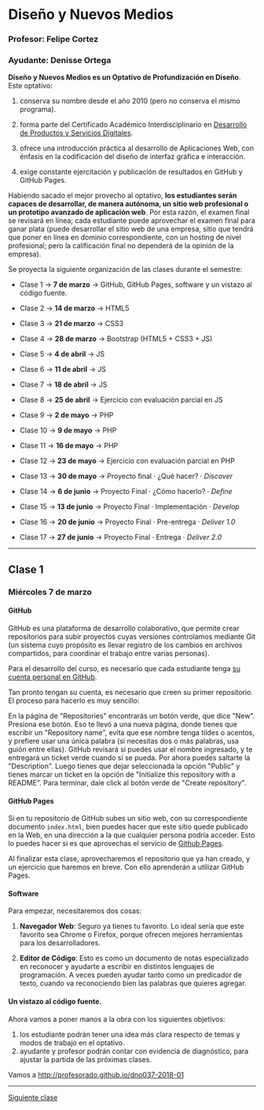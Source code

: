 # Diseño y Nuevos Medios

### Profesor: Felipe Cortez
### Ayudante: Denisse Ortega

**Diseño y Nuevos Medios es un Optativo de Profundización en Diseño**. Este optativo:

1. conserva su nombre desde el año 2010 (pero no conserva el mismo programa).

2. forma parte del Certificado Académico Interdisciplinario en [Desarrollo de Productos y Servicios Digitales](http://formaciongeneral.uc.cl/certificados-academicos/interdisciplinarios/725-desarrollo-de-productos-y-servicios-digitales).

3. ofrece una introducción práctica al desarrollo de Aplicaciones Web, con énfasis en la codificación del diseño de interfaz gráfica e interacción.

4. exige constante ejercitación y publicación de resultados en GitHub y GitHub Pages.

Habiendo sacado el mejor provecho al optativo, **los estudiantes serán capaces de desarrollar, de manera autónoma, un sitio web profesional o un prototipo avanzado de aplicación web**. Por esta razón, el examen final se revisará en línea; cada estudiante puede aprovechar el examen final para ganar plata (puede desarrollar el sitio web de una empresa, sitio que tendrá que poner en línea en dominio correspondiente, con un hosting de nivel profesional; pero la calificación final no dependerá de la opinión de la empresa).

Se proyecta la siguiente organización de las clases durante el semestre:

- Clase 1 → **7 de marzo** → GitHub, GitHub Pages, software y un vistazo al código fuente. 

- Clase 2 → **14 de marzo** → HTML5

- Clase 3 → **21 de marzo** → CSS3

- Clase 4 → **28 de marzo** → Bootstrap (HTML5 + CSS3 + JS)

- Clase 5 → **4 de abril** → JS

- Clase 6 → **11 de abril** → JS

- Clase 7 → **18 de abril** → JS

- Clase 8 → **25 de abril** → Ejercicio con evaluación parcial en JS

- Clase 9 → **2 de mayo** → PHP

- Clase 10 → **9 de mayo** → PHP

- Clase 11 → **16 de mayo** → PHP

- Clase 12 → **23 de mayo** → Ejercicio con evaluación parcial en PHP

- Clase 13 → **30 de mayo** → Proyecto final · ¿Qué hacer? · *Discover*

- Clase 14 → **6 de junio** → Proyecto Final · ¿Cómo hacerlo? · *Define*

- Clase 15 → **13 de junio** → Proyecto Final · Implementación · *Develop*

- Clase 16 → **20 de junio** → Proyecto Final · Pre-entrega · *Deliver 1.0*

- Clase 17 → **27 de junio** → Proyecto Final · Entrega · *Deliver 2.0*

- - - - - - - - -

## Clase 1
### Miércoles 7 de marzo

#### GitHub 

GitHub es una plataforma de desarrollo colaborativo, que permite crear repositorios para subir proyectos cuyas versiones controlamos mediante Git (un sistema cuyo propósito es llevar registro de los cambios en archivos compartidos, para coordinar el trabajo entre varias personas).

Para el desarrollo del curso, es necesario que cada estudiante tenga [su cuenta personal en GitHub](https://github.com/join).

Tan pronto tengan su cuenta, es necesario que creen su primer repositorio. El proceso para hacerlo es muy sencillo: 

En la página de "Repositories" encontrarás un botón verde, que dice "New". Presiona ese botón. Eso te llevó a una nueva página, donde tienes que escribir un "Repository name", evita que ese nombre tenga tildes o acentos, y prefiere usar una única palabra (si necesitas dos o más palabras, usa guión entre ellas). GitHub revisará si puedes usar el nombre ingresado, y te entregará un ticket verde cuando sí se pueda. Por ahora puedes saltarte la "Description". Luego tienes que dejar seleccionada la opción "Public" y tienes marcar un ticket en la opción de "Initialize this repository with a README". Para terminar, dale click al botón verde de "Create repository".

#### GitHub Pages

Si en tu repositorio de GitHub subes un sitio web, con su correspondiente documento `index.html`, bien puedes hacer que este sitio quede publicado en la Web, en una dirección a la que cualquier persona podría acceder. Esto lo puedes hacer si es que aprovechas el servicio de [Github Pages](https://help.github.com/articles/what-is-github-pages/). 

Al finalizar esta clase, aprovecharemos el repositorio que ya han creado, y un ejercicio que haremos en breve. Con ello aprenderán a utilizar GitHub Pages.

#### Software 

Para empezar, necesitaremos dos cosas: 

1. **Navegador Web**: Seguro ya tienes tu favorito. Lo ideal sería que este favorito sea Chrome o Firefox, porque ofrecen mejores herramientas para los desarrolladores. 

2. **Editor de Código**: Esto es como un documento de notas especializado en reconocer y ayudarte a escribir en  distintos lenguajes de programación. A veces pueden ayudar tanto como un predicador de texto, cuando va reconociendo bien las palabras que quieres agregar.

#### Un vistazo al código fuente. 

Ahora vamos a poner manos a la obra con los siguientes objetivos: 

1. los estudiante podrán tener una idea más clara respecto de temas y modos de trabajo en el optativo.
2. ayudante y profesor podrán contar con evidencia de diagnóstico, para ajustar la partida de las próximas clases. 

Vamos a http://profesorado.github.io/dno037-2018-01

- - - - - 

[Siguiente clase](https://github.com/profesorfaco/dno037-2018-02)
